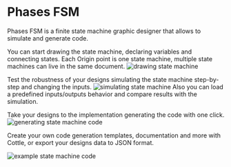 # Phases FSM
Phases FSM is a finite state machine graphic designer that allows to simulate and generate code.

You can start drawing the state machine, declaring variables and connecting states. Each Origin point is one state machine, multiple state machines can live in the same document.
![drawing state machine](https://firmwarts.com/dl1)

Test the robustness of your designs simulating the state machine step-by-step and changing the inputs.
![simulating state machine](https://firmwarts.com/dl2)
Also you can load a predefined inputs/outputs behavior and compare results with the simulation.

Take your designs to the implementation generating the code with one click.
![generating state machine code](https://firmwarts.com/dl4)

Create your own code generation templates, documentation and more with Cottle, or export your designs data to JSON format.

![example state machine code](https://firmwarts.com/dl5)

